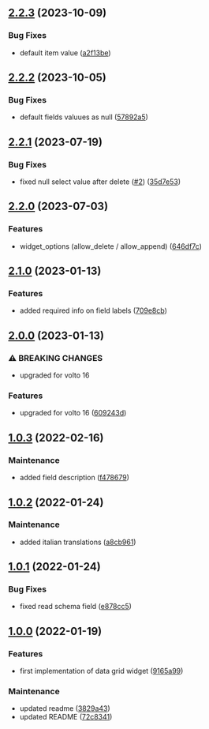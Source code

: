 

## [2.2.3](https://github.com/collective/volto-data-grid-widget/compare/v2.2.2...v2.2.3) (2023-10-09)


### Bug Fixes

* default item value ([a2f13be](https://github.com/collective/volto-data-grid-widget/commit/a2f13be831f152b5d88dcc6994269c162298eb78))

## [2.2.2](https://github.com/collective/volto-data-grid-widget/compare/v2.2.1...v2.2.2) (2023-10-05)


### Bug Fixes

* default fields valuues as null ([57892a5](https://github.com/collective/volto-data-grid-widget/commit/57892a52171aa7ebd830f06f6092dbf457297730))

## [2.2.1](https://github.com/collective/volto-data-grid-widget/compare/v2.2.0...v2.2.1) (2023-07-19)


### Bug Fixes

* fixed null select value after delete ([#2](https://github.com/collective/volto-data-grid-widget/issues/2)) ([35d7e53](https://github.com/collective/volto-data-grid-widget/commit/35d7e53195475659211e38318cabf69dfa6fc4ba))

## [2.2.0](https://github.com/collective/volto-data-grid-widget/compare/v2.1.0...v2.2.0) (2023-07-03)


### Features

* widget_options (allow_delete / allow_append) ([646df7c](https://github.com/collective/volto-data-grid-widget/commit/646df7c575e99dadf25562b0aaefca797306453f))

## [2.1.0](https://github.com/collective/volto-data-grid-widget/compare/v2.0.0...v2.1.0) (2023-01-13)


### Features

* added required info on field labels ([709e8cb](https://github.com/collective/volto-data-grid-widget/commit/709e8cb35be3bf3d1628027ca1c76e1818ccf4bb))

## [2.0.0](https://github.com/collective/volto-data-grid-widget/compare/1.0.3...v2.0.0) (2023-01-13)


### ⚠ BREAKING CHANGES

* upgraded for volto 16

### Features

* upgraded for volto 16 ([609243d](https://github.com/collective/volto-data-grid-widget/commit/609243dc609b0d6956b152dff43a4bd8c32d9764))

## [1.0.3](https://github.com/collective/volto-data-grid-widget/compare/1.0.2...1.0.3) (2022-02-16)


### Maintenance

* added field description ([f478679](https://github.com/collective/volto-data-grid-widget/commit/f4786798f20aac93740632464f4c40dbe8f96bad))

## [1.0.2](https://github.com/collective/volto-data-grid-widget/compare/1.0.1...1.0.2) (2022-01-24)


### Maintenance

* added italian translations ([a8cb961](https://github.com/collective/volto-data-grid-widget/commit/a8cb961a2c68c83dd6fa6e60994071db1fd3e13c))

## [1.0.1](https://github.com/collective/volto-data-grid-widget/compare/1.0.0...1.0.1) (2022-01-24)


### Bug Fixes

* fixed read schema field ([e878cc5](https://github.com/collective/volto-data-grid-widget/commit/e878cc57c2d39f224e0c052acd6ef4cd01edb1b3))

## [1.0.0](https://github.com/collective/volto-data-grid-widget/compare/9165a993b96d789ea49d2f621baa4b94258c7af1...1.0.0) (2022-01-19)


### Features

* first implementation of data grid widget ([9165a99](https://github.com/collective/volto-data-grid-widget/commit/9165a993b96d789ea49d2f621baa4b94258c7af1))


### Maintenance

* updated readme ([3829a43](https://github.com/collective/volto-data-grid-widget/commit/3829a43aee2367012cdb9467bf15b48d43542b84))
* updated README ([72c8341](https://github.com/collective/volto-data-grid-widget/commit/72c83412637f576f2b00c64f09d2be3154c21140))